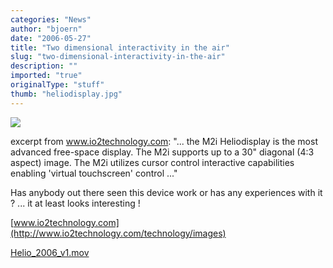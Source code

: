 ```yaml
---
categories: "News"
author: "bjoern"
date: "2006-05-27"
title: "Two dimensional interactivity in the air"
slug: "two-dimensional-interactivity-in-the-air"
description: ""
imported: "true"
originalType: "stuff"
thumb: "heliodisplay.jpg"
---
```



![](heliodisplay.jpg)

excerpt from www.io2technology.com:
&quot;... the M2i Heliodisplay is the most advanced free-space display. The M2i supports up to a 30&quot; diagonal (4:3 aspect) image. The M2i utilizes cursor control interactive capabilities enabling 'virtual touchscreen' control ...&quot;

Has anybody out there seen this device work or has any experiences with it ? ... it at least looks interesting !

[www.io2technology.com](http://www.io2technology.com/technology/images)

[Helio_2006_v1.mov](http://www.io2technology.com/media/Helio_2006_v1.mov)

